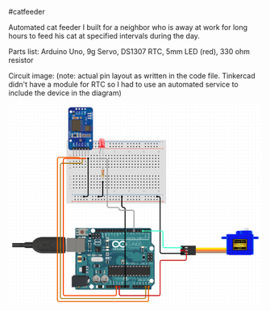 #catfeeder

Automated cat feeder I built for a neighbor who is away at work for long hours to feed his cat at specified intervals during the day. 

Parts list: Arduino Uno, 9g Servo, DS1307 RTC, 5mm LED (red), 330 ohm resistor

Circuit image: (note: actual pin layout as written in the code file. Tinkercad didn't have a module for RTC so I had to use an automated service to include the device in the diagram)

![Alt text](./catfeeder-circuit.png)
